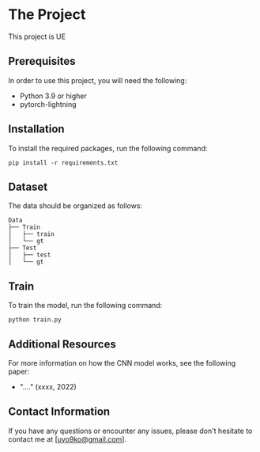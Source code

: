 # The Project

This project is UE
## Prerequisites

In order to use this project, you will need the following:

- Python 3.9 or higher
- pytorch-lightning 

## Installation

To install the required packages, run the following command:
```
pip install -r requirements.txt
```


## Dataset 
The data should be organized as follows:
```
Data
├── Train
│   ├── train
│   └── gt
├── Test
│   ├── test
│   └── gt
```

## Train
To train the model, run the following command:
```
python train.py
```


## Additional Resources

For more information on how the CNN model works, see the following paper:

- "...." (xxxx, 2022)

## Contact Information

If you have any questions or encounter any issues, please don't hesitate to contact me at [uyo9ko@gmail.com].

